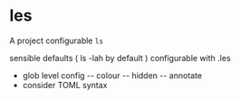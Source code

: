 # les

A project configurable `ls`

sensible defaults ( ls -lah by default )
configurable with .les
 - glob level config
 -- colour
 -- hidden
 -- annotate
 - consider TOML syntax
